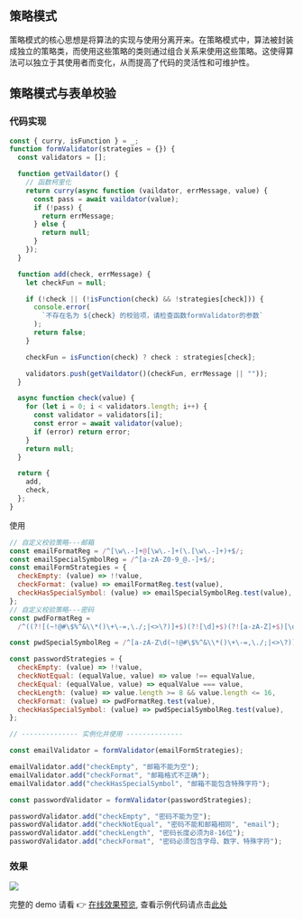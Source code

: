 ## 策略模式

策略模式的核心思想是将算法的实现与使用分离开来。在策略模式中，算法被封装成独立的策略类，而使用这些策略的类则通过组合关系来使用这些策略。这使得算法可以独立于其使用者而变化，从而提高了代码的灵活性和可维护性。

## 策略模式与表单校验

### 代码实现

```js
const { curry, isFunction } = _;
function formValidator(strategies = {}) {
  const validators = [];

  function getVaildator() {
    // 函数柯里化
    return curry(async function (vaildator, errMessage, value) {
      const pass = await vaildator(value);
      if (!pass) {
        return errMessage;
      } else {
        return null;
      }
    });
  }

  function add(check, errMessage) {
    let checkFun = null;

    if (!check || (!isFunction(check) && !strategies[check])) {
      console.error(
        `不存在名为 ${check} 的校验项，请检查函数formValidator的参数`
      );
      return false;
    }

    checkFun = isFunction(check) ? check : strategies[check];

    validators.push(getVaildator()(checkFun, errMessage || ""));
  }

  async function check(value) {
    for (let i = 0; i < validators.length; i++) {
      const validator = validators[i];
      const error = await validator(value);
      if (error) return error;
    }
    return null;
  }

  return {
    add,
    check,
  };
}
```

使用

```js
// 自定义校验策略---邮箱
const emailFormatReg = /^[\w\.-]+@[\w\.-]+(\.[\w\.-]+)+$/;
const emailSpecialSymbolReg = /^[a-zA-Z0-9_@.-]+$/;
const emailFormStrategies = {
  checkEmpty: (value) => !!value,
  checkFormat: (value) => emailFormatReg.test(value),
  checkHasSpecialSymbol: (value) => emailSpecialSymbolReg.test(value),
};
// 自定义校验策略---密码
const pwdFormatReg =
  /^((?![(~!@#\$%^&\\*()\+\-=,\./;|<>\?)]+$)(?![\d]+$)(?![a-zA-Z]+$)[\d(~!@#\$%^&\\*()\+\-=,\./;|<>\?)a-zA-Z]+)$/;

const pwdSpecialSymbolReg = /^[a-zA-Z\d(~!@#\$%^&\\*()\+\-=,\./;|<>\?)]+$/;

const passwordStrategies = {
  checkEmpty: (value) => !!value,
  checkNotEqual: (equalValue, value) => value !== equalValue,
  checkEqual: (equalValue, value) => equalValue === value,
  checkLength: (value) => value.length >= 8 && value.length <= 16,
  checkFormat: (value) => pwdFormatReg.test(value),
  checkHasSpecialSymbol: (value) => pwdSpecialSymbolReg.test(value),
};

// -------------- 实例化并使用 --------------

const emailValidator = formValidator(emailFormStrategies);

emailValidator.add("checkEmpty", "邮箱不能为空");
emailValidator.add("checkFormat", "邮箱格式不正确");
emailValidator.add("checkHasSpecialSymbol", "邮箱不能包含特殊字符");

const passwordValidator = formValidator(passwordStrategies);

passwordValidator.add("checkEmpty", "密码不能为空");
passwordValidator.add("checkNotEqual", "密码不能和邮箱相同", "email");
passwordValidator.add("checkLength", "密码长度必须为8-16位");
passwordValidator.add("checkFormat", "密码必须包含字母、数字、特殊字符");
```

### 效果

![](https://cdn.jsdelivr.net/gh/chenxiaoyao6228/cloudimg@main/2023/design-pattern-strategy.gif)

完整的 demo 请看 👉 [在线效果预览](https://chenxiaoyao6228.github.io/html-preview/?https://github.com/chenxiaoyao6228/fe-notes/blob/main/模式_架构/_demo/strategy-pattern/index.html), 查看示例代码请点击[此处](./_demo/strategy-pattern/index.html)
